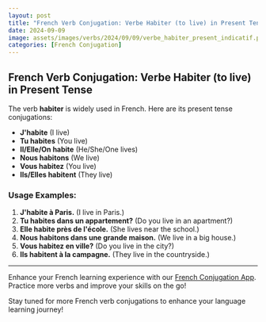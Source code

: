 ```yaml
---
layout: post
title: "French Verb Conjugation: Verbe Habiter (to live) in Present Tense"
date: 2024-09-09
image: assets/images/verbs/2024/09/09/verbe_habiter_present_indicatif.png
categories: [French Conjugation]
---
```


## French Verb Conjugation: Verbe Habiter (to live) in Present Tense

The verb **habiter** is widely used in French. Here are its present tense conjugations:

- **J'habite** (I live)
- **Tu habites** (You live)
- **Il/Elle/On habite** (He/She/One lives)
- **Nous habitons** (We live)
- **Vous habitez** (You live)
- **Ils/Elles habitent** (They live)

### Usage Examples:

1. **J'habite à Paris.** (I live in Paris.)
2. **Tu habites dans un appartement?** (Do you live in an apartment?)
3. **Elle habite près de l'école.** (She lives near the school.)
4. **Nous habitons dans une grande maison.** (We live in a big house.)
5. **Vous habitez en ville?** (Do you live in the city?)
6. **Ils habitent à la campagne.** (They live in the countryside.)

---

Enhance your French learning experience with our [French Conjugation App]({{site.appStore.url}}). Practice more verbs and improve your skills on the go!

Stay tuned for more French verb conjugations to enhance your language learning journey!